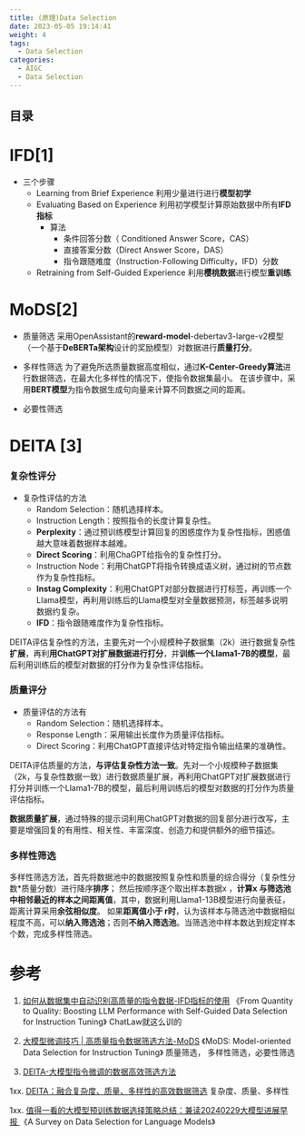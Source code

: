 ```yaml
---
title: (原理)Data Selection
date: 2023-05-05 19:14:41
weight: 4
tags:
  - Data Selection
categories: 
  - AIGC
  - Data Selection  
---
```


<p></p>
<!-- more -->

## 目录
<!-- toc -->

# IFD[1]
+ 三个步骤
  - Learning from Brief Experience
    利用少量进行进行**模型初学** 
  - Evaluating Based on Experience 
    利用初学模型计算原始数据中所有**IFD指标**
    - 算法
      - 条件回答分数（ Conditioned Answer Score，CAS）
      - 直接答案分数（Direct Answer Score，DAS）
      - 指令跟随难度（Instruction-Following Difficulty，IFD）分数
  - Retraining from Self-Guided Experience
    利用**樱桃数据**进行模型**重训练**


# MoDS[2]
+ 质量筛选
  采用OpenAssistant的**reward-model**-debertav3-large-v2模型（一个基于**DeBERTa架构**设计的奖励模型）对数据进行**质量打分**。

+ 多样性筛选
  为了避免所选质量数据高度相似，通过**K-Center-Greedy算法**进行数据筛选，在最大化多样性的情况下，使指令数据集最小。
  在该步骤中，采用**BERT模型**为指令数据生成句向量来计算不同数据之间的距离。

+ 必要性筛选
  
# DEITA [3]
### 复杂性评分
+ 复杂性评估的方法  
  - Random Selection：随机选择样本。
  - Instruction Length：按照指令的长度计算复杂性。
  - **Perplexity**：通过预训练模型计算回复的困惑度作为复杂性指标，困惑值越大意味着数据样本越难。
  - **Direct Scoring**：利用ChaGPT给指令的复杂性打分。
  - Instruction Node：利用ChatGPT将指令转换成语义树，通过树的节点数作为复杂性指标。
  - **Instag Complexity**：利用ChatGPT对部分数据进行打标签，再训练一个Llama模型，再利用训练后的Llama模型对全量数据预测，标签越多说明数据约复杂。
  - **IFD**：指令跟随难度作为复杂性指标。  

DEITA评估复杂性的方法，主要先对一个小规模种子数据集（2k）进行数据复杂性**扩展**，再利**用ChatGPT对扩展数据进行打分**，并**训练一个Llama1-7B的模型**，最后利用训练后的模型对数据的打分作为复杂性评估指标。

### 质量评分
+ 质量评估的方法有
  - Random Selection：随机选择样本。
  - Response Length：采用输出长度作为质量评估指标。
  - Direct Scoring：利用ChatGPT直接评估对特定指令输出结果的准确性。

DEITA评估质量的方法，**与评估复杂性方法一致**。先对一个小规模种子数据集（2k，与复杂性数据一致）进行数据质量扩展，再利用ChatGPT对扩展数据进行打分并训练一个Llama1-7B的模型，最后利用训练后的模型对数据的打分作为质量评估指标。

**数据质量扩展**，通过特殊的提示词利用ChatGPT对数据的回复部分进行改写，主要是增强回复的有用性、相关性、丰富深度、创造力和提供额外的细节描述。

### 多样性筛选
多样性筛选方法，首先将数据池中的数据按照复杂性和质量的综合得分（复杂性分数*质量分数）进行降序**排序**；
然后按顺序逐个取出样本数据x ，**计算x 与筛选池中相邻最近的样本之间距离值**，其中，数据利用Llama1-13B模型进行向量表征，距离计算采用**余弦相似度**。
如果**距离值小于 r时**，认为该样本与筛选池中数据相似程度不高，可以**纳入筛选池**；否则**不纳入筛选池**。当筛选池中样本数达到规定样本个数，完成多样性筛选。

# 参考
1. [如何从数据集中自动识别高质量的指令数据-IFD指标的使用](https://zhuanlan.zhihu.com/p/658128530)
   《From Quantity to Quality: Boosting LLM Performance with Self-Guided Data Selection for Instruction Tuning》
   ChatLaw就这么训的
   
2. [大模型微调技巧 | 高质量指令数据筛选方法-MoDS](https://zhuanlan.zhihu.com/p/671183709)
   《MoDS: Model-oriented Data Selection for Instruction Tuning》
    质量筛选， 多样性筛选，必要性筛选   

3. [DEITA-大模型指令微调的数据高效筛选方法](https://zhuanlan.zhihu.com/p/675928711)

1xx. [DEITA：融合复杂度、质量、多样性的高效数据筛选](https://zhuanlan.zhihu.com/p/687339776)
   复杂度、质量、多样性

1xx. [值得一看的大模型预训练数据选择策略总结：兼读20240229大模型进展早报 ](https://mp.weixin.qq.com/s?__biz=MzAxMjc3MjkyMg==&mid=2648409027&idx=1&sn=4083853fd0bfb1790d8df6b4414b6583)
《A Survey on Data Selection for Language Models》



